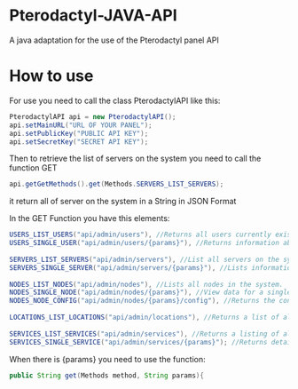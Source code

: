 # Pterodactyl-JAVA-API
 A java adaptation for the use of the Pterodactyl panel API

# How to use
For use you need to call the class PterodactylAPI like this:
```java 
PterodactylAPI api = new PterodactylAPI();
api.setMainURL("URL OF YOUR PANEL");
api.setPublicKey("PUBLIC API KEY");
api.setSecretKey("SECRET API KEY");
```


Then to retrieve the list of servers on the system you need to call the function GET
```java
api.getGetMethods().get(Methods.SERVERS_LIST_SERVERS);
```
it return all of server on the system in a String in JSON Format

In the GET Function you have this elements:
```java
USERS_LIST_USERS("api/admin/users"), //Returns all users currently existing on the system as a paginated result.
USERS_SINGLE_USER("api/admin/users/{params}"), //Returns information about a single user.
		
SERVERS_LIST_SERVERS("api/admin/servers"), //List all servers on the system.
SERVERS_SINGLE_SERVER("api/admin/servers/{params}"), //Lists information about a single server.
	
NODES_LIST_NODES("api/admin/nodes"), //Lists all nodes in the system.
NODES_SINGLE_NODE("api/admin/nodes/{params}"), //View data for a single node.
NODES_NODE_CONFIG("api/admin/nodes/{params}/config"), //Returns the config file contents for the node daemon.
	
LOCATIONS_LIST_LOCATIONS("api/admin/locations"), //Returns a list of all locations on the system and associated nodes.
		
SERVICES_LIST_SERVICES("api/admin/services"), //Returns a listing of all services on the system.
SERVICES_SINGLE_SERVICE("api/admin/services/{params}"); //Returns detailed information about a single service on the system.
```

When there is {params} you need to use the function:
```java
public String get(Methods method, String params){
```
